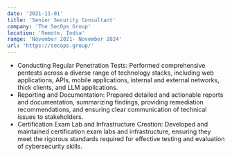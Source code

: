 ```yaml
---
date: '2021-11-01'
title: 'Senior Security Consultant'
company: 'The SecOps Group'
location: 'Remote, India'
range: 'November 2021- November 2024'
url: 'https://secops.group/'
---
```


- Conducting Regular Penetration Tests: Performed comprehensive pentests across a diverse range of technology stacks, including web applications, APIs, mobile applications, internal and external networks, thick clients, and LLM applications.
- Reporting and Documentation: Prepared detailed and actionable reports and documentation, summarizing findings, providing remediation recommendations, and ensuring clear communication of technical issues to stakeholders.
- Certification Exam Lab and Infrastructure Creation: Developed and maintained certification exam labs and infrastructure, ensuring they meet the rigorous standards required for effective testing and evaluation of cybersecurity skills.
